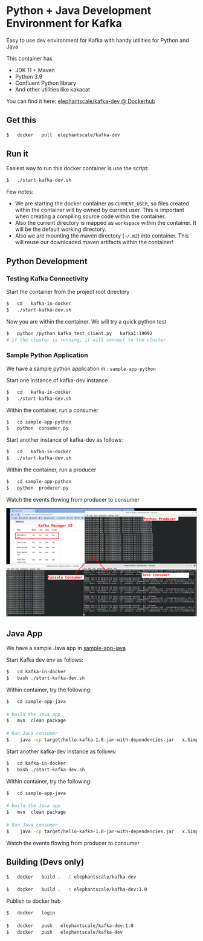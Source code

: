# Python + Java  Development Environment for Kafka

Easy to use dev environment for Kafka with handy utilities for Python and Java

This container has

* JDK 11 + Maven
* Python 3.9
* Confluent Python library
* And other utilities like kakacat

You can find it here: [elephantscale/kafka-dev @ Dockerhub](https://hub.docker.com/repository/docker/elephantscale/kafka-dev)

## Get this

```bash
$   docker   pull  elephantscale/kafka-dev
```

## Run it

Easiest way to run this docker container is use the script:

```bash
$   ./start-kafka-dev.sh
```

Few notes:

* We are starting the docker container as `CURRENT_USER`,  so files created within the container will by owned by current user.  This is important when creating a compiling source code within the container.
* Also the current directory is mapped as `workspace` within the container.  It will be the default working directory.
* Also we are mounting the maven directory (`~/.m2`) into container.  This will reuse our downloaded maven artifacts within the container!

## Python Development

### Testing Kafka Connectivity

Start the container from the project root directory

```bash
$   cd   kafka-in-docker
$   ./start-kafka-dev.sh
```

Now you are within the container.  We will try a quick python test

```bash
$   python /python_kafka_test_client.py   kafka1:19092
# if the cluster is running, it will connect to the cluster
```

### Sample Python Application

We have a sample python application in : `sample-app-python`

Start one instance of kafka-dev instance

```bash
$   cd   kafka-in-docker
$   ./start-kafka-dev.sh
```

Within the container, run a consumer

```bash
$   cd sample-app-python
$   python  consumer.py
```

Start another instance of kafka-dev as follows:

```bash
$   cd   kafka-in-docker
$   ./start-kafka-dev.sh
```

Within the container, run a producer

```bash
$   cd sample-app-python
$   python  producer.py
```

Watch the events flowing from producer to consumer

![](../images/kafka-single-5a.png)

## Java App

We have a sample Java app in [sample-app-java](sample-app-java/)

Start Kafka dev env as follows:

```bash
$   cd kafka-in-docker
$   bash ./start-kafka-dev.sh
```

Within container, try the following:

```bash
$   cd sample-app-java

# build the Java app
$   mvn  clean package

# Run Java consumer
$    java -cp target/hello-kafka-1.0-jar-with-dependencies.jar   x.SimpleConsumer
```

Start another kafka-dev instance as follows:

```bash
$   cd kafka-in-docker
$   bash ./start-kafka-dev.sh
```

Within container, try the following:

```bash
$   cd sample-app-java

# build the Java app
$   mvn  clean package

# Run Java consumer
$    java -cp target/hello-kafka-1.0-jar-with-dependencies.jar   x.SimpleProducer
```

Watch the events flowing from producer to consumer

## Building   (Devs only)

```bash
$   docker   build .  -t elephantscale/kafka-dev

$   docker   build .  -t elephantscale/kafka-dev:1.0
```

Publish to docker hub

```bash
$   docker   login

$   docker   push   elephantscale/kafka-dev:1.0
$   docker   push   elephantscale/kafka-dev
```
